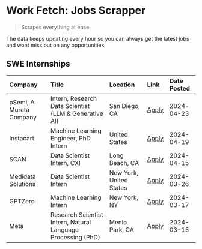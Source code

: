 # Work Fetch: Jobs Scrapper
> Scrapes everything at ease

The data keeps updating every hour so you can always get the latest jobs and wont miss out on any opportunities.

## SWE Internships
<!--START_SECTION:workfetch-->
| Company                 | Title                                                        | Location                | Link                                                                                                                                                                                                                                                                         | Date Posted   |
|:------------------------|:-------------------------------------------------------------|:------------------------|:-----------------------------------------------------------------------------------------------------------------------------------------------------------------------------------------------------------------------------------------------------------------------------|:--------------|
| pSemi, A Murata Company | Intern, Research Data Scientist (LLM & Generative AI)        | San Diego, CA           | [Apply](https://www.linkedin.com/jobs/view/intern-research-data-scientist-llm-generative-ai-at-psemi-a-murata-company-3887074168?position=4&pageNum=0&refId=KGGh1jN0SjkudKvM1WkL%2Bg%3D%3D&trackingId=Y1t0gug5Zs2lRvWnuvMsFg%3D%3D&trk=public_jobs_jserp-result_search-card) | 2024-04-23    |
| Instacart               | Machine Learning Engineer, PhD Intern                        | United States           | [Apply](https://www.linkedin.com/jobs/view/machine-learning-engineer-phd-intern-at-instacart-3901991739?position=2&pageNum=0&refId=KGGh1jN0SjkudKvM1WkL%2Bg%3D%3D&trackingId=qDr31TxdM6i8LQvhNu8LCw%3D%3D&trk=public_jobs_jserp-result_search-card)                          | 2024-04-19    |
| SCAN                    | Data Scientist Intern, CXI                                   | Long Beach, CA          | [Apply](https://www.linkedin.com/jobs/view/data-scientist-intern-cxi-at-scan-3899690492?position=9&pageNum=0&refId=KGGh1jN0SjkudKvM1WkL%2Bg%3D%3D&trackingId=vIK9M6s8f%2F9QZxNkMp7rsQ%3D%3D&trk=public_jobs_jserp-result_search-card)                                        | 2024-04-15    |
| Medidata Solutions      | Data Scientist Intern                                        | New York, United States | [Apply](https://www.linkedin.com/jobs/view/data-scientist-intern-at-medidata-solutions-3810253704?position=8&pageNum=0&refId=KGGh1jN0SjkudKvM1WkL%2Bg%3D%3D&trackingId=8r4aFj75ozhYYQREhjocoA%3D%3D&trk=public_jobs_jserp-result_search-card)                                | 2024-03-26    |
| GPTZero                 | Machine Learning Intern                                      | New York, NY            | [Apply](https://www.linkedin.com/jobs/view/machine-learning-intern-at-gptzero-3860723963?position=7&pageNum=0&refId=KGGh1jN0SjkudKvM1WkL%2Bg%3D%3D&trackingId=RhVH86VuXcK%2Bf1s80yjoTA%3D%3D&trk=public_jobs_jserp-result_search-card)                                       | 2024-03-17    |
| Meta                    | Research Scientist Intern, Natural Language Processing (PhD) | Menlo Park, CA          | [Apply](https://www.linkedin.com/jobs/view/research-scientist-intern-natural-language-processing-phd-at-meta-3858718375?position=10&pageNum=0&refId=KGGh1jN0SjkudKvM1WkL%2Bg%3D%3D&trackingId=uasKJF5b2qxZoIJ%2BEISZJw%3D%3D&trk=public_jobs_jserp-result_search-card)       | 2024-03-15    |
<!--END_SECTION:workfetch-->
